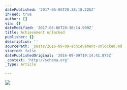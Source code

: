 ```yaml
---
datePublished: '2017-05-06T20:38:18.225Z'
inFeed: true
author: []
via: {}
dateModified: '2017-05-06T20:38:14.909Z'
title: Achievement unlocked
publisher: {}
description: ''
sourcePath: _posts/2016-09-09-achievement-unlocked.md
starred: false
datePublishedOriginal: '2016-09-09T19:14:41.875Z'
_context: 'http://schema.org'
_type: Article

---
```

![](https://imgflo.herokuapp.com/graph/2b2431f8e7ba7b0/456324572d4bfc55f286de41b231e2a2/croprotate.png?cropheight=1197&cropwidth=1556&degrees=0&input=https%3A%2F%2Fthe-grid-user-content.s3-us-west-2.amazonaws.com%2F9a7dcca1-6639-4f19-b35c-dbf09ca8a6db.png&x=8&y=8)